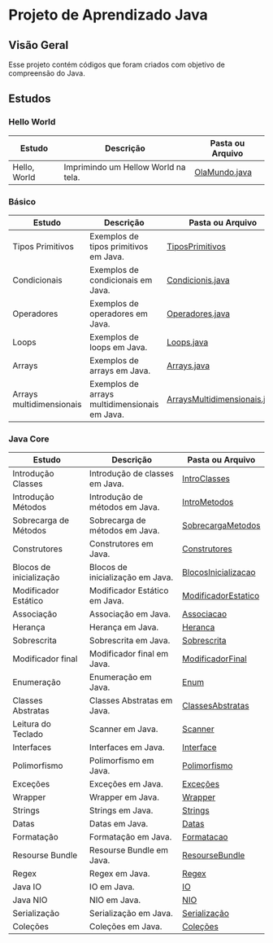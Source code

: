# Projeto de Aprendizado Java

## Visão Geral

Esse projeto contém códigos que foram criados com objetivo de compreensão do Java.

## Estudos

### Hello World

| Estudo       | Descrição                           | Pasta ou Arquivo                                                      |
|--------------|-------------------------------------|-----------------------------------------------------------------------|
| Hello, World | Imprimindo um Hellow World na tela. | [OlaMundo.java](src/com/nicolasmoraes/learnjava/basics/OlaMundo.java) |

### Básico

| Estudo                   | Descrição                                     | Pasta ou Arquivo                                                                                    |
|--------------------------|-----------------------------------------------|-----------------------------------------------------------------------------------------------------|
| Tipos Primitivos         | Exemplos de tipos primitivos em Java.         | [TiposPrimitivos](src/com/nicolasmoraes/learnjava/basics/TiposPrimitivos.java)                      |
| Condicionais             | Exemplos de condicionais em Java.             | [Condicionis.java](src/com/nicolasmoraes/learnjava/basics/Condicionais.java)                        |
| Operadores               | Exemplos de operadores em Java.               | [Operadores.java](src/com/nicolasmoraes/learnjava/basics/Operadores.java)                           |
| Loops                    | Exemplos de loops em Java.                    | [Loops.java](src/com/nicolasmoraes/learnjava/basics/Loops.java)                                     |
| Arrays                   | Exemplos de arrays em Java.                   | [Arrays.java](src/com/nicolasmoraes/learnjava/basics/Arrays.java)                                   |
| Arrays multidimensionais | Exemplos de arrays multidimensionais em Java. | [ArraysMultidimensionais.java](src/com/nicolasmoraes/learnjava/basics/ArraysMultidimensionais.java) |

### Java Core

| Estudo                  | Descrição                        | Pasta ou Arquivo                                                                     |
|-------------------------|----------------------------------|--------------------------------------------------------------------------------------|
| Introdução Classes      | Introdução de classes em Java.   | [IntroClasses](src/com/nicolasmoraes/learnjava/javacore/Aintroclasses)               |
| Introdução Métodos      | Introdução de métodos em Java.   | [IntroMetodos](src/com/nicolasmoraes/learnjava/javacore/Bintrometodos)               |
| Sobrecarga de Métodos   | Sobrecarga de métodos em Java.   | [SobrecargaMetodos](src/com/nicolasmoraes/learnjava/javacore/Csobrecargametodos)     |
| Construtores            | Construtores em Java.            | [Construtores](src/com/nicolasmoraes/learnjava/javacore/Dconstrutores)               |
| Blocos de inicialização | Blocos de inicialização em Java. | [BlocosInicializacao](src/com/nicolasmoraes/learnjava/javacore/Eblocosinicializacao) |
| Modificador Estático    | Modificador Estático em Java.    | [ModificadorEstatico](src/com/nicolasmoraes/learnjava/javacore/Fmodificadorestatico) |
| Associação              | Associação em Java.              | [Associacao](src/com/nicolasmoraes/learnjava/javacore/Gassociacao)                   |
| Herança                 | Herança em Java.                 | [Heranca](src/com/nicolasmoraes/learnjava/javacore/Hheranca)                         |
| Sobrescrita             | Sobrescrita em Java.             | [Sobrescrita](src/com/nicolasmoraes/learnjava/javacore/Isobrescrita)                 |
| Modificador final       | Modificador final em Java.       | [ModificadorFinal](src/com/nicolasmoraes/learnjava/javacore/Jmodificadorfinal)       |
| Enumeração              | Enumeração em Java.              | [Enum](src/com/nicolasmoraes/learnjava/javacore/Kenum)                               |
| Classes Abstratas       | Classes Abstratas em Java.       | [ClassesAbstratas](src/com/nicolasmoraes/learnjava/javacore/Lclassesabstratas)       |
| Leitura do Teclado      | Scanner em Java.                 | [Scanner](src/com/nicolasmoraes/learnjava/javacore/LeituraDoTeclado)                 |
| Interfaces              | Interfaces em Java.              | [Interface](src/com/nicolasmoraes/learnjava/javacore/Minterfaces)                    |
| Polimorfismo            | Polimorfismo em Java.            | [Polimorfismo](src/com/nicolasmoraes/learnjava/javacore/Npolimorfismo)               |
| Exceções                | Exceções em Java.                | [Exceções](src/com/nicolasmoraes/learnjava/javacore/Oexception)                      |
| Wrapper                 | Wrapper em Java.                 | [Wrapper](src/com/nicolasmoraes/learnjava/javacore/Pwrapper)                         |
| Strings                 | Strings em Java.                 | [Strings](src/com/nicolasmoraes/learnjava/javacore/Qstring)                          |
| Datas                   | Datas em Java.                   | [Datas](src/com/nicolasmoraes/learnjava/javacore/Rdatas)                             |
| Formatação              | Formatação em Java.              | [Formatacao](src/com/nicolasmoraes/learnjava/javacore/Sformatacao)                   |
| Resourse Bundle         | Resourse Bundle em Java.         | [ResourseBundle](src/com/nicolasmoraes/learnjava/javacore/Tresoursebundle)           |
| Regex                   | Regex em Java.                   | [Regex](src/com/nicolasmoraes/learnjava/javacore/Uregex)                             |
| Java IO                 | IO em Java.                      | [IO](src/com/nicolasmoraes/learnjava/javacore/Vio)                                   |
| Java NIO                | NIO em Java.                     | [NIO](src/com/nicolasmoraes/learnjava/javacore/Wnio)                                 |
| Serialização            | Serialização em Java.            | [Serialização](src/com/nicolasmoraes/learnjava/javacore/Xserializacao)               |
| Coleções                | Coleções em Java.                | [Coleções](src/com/nicolasmoraes/learnjava/javacore/Ycolecoes)                       |

